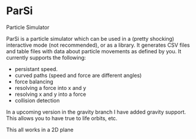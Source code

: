 ParSi
=====

Particle Simulator

ParSi is a particle simulator which can be used in a (pretty shocking) interactive mode (not recommended), or as a library. It generates CSV files and table files with data about particle movements as defined by you.
It currently supports the following:
* persistant speed.
* curved paths (speed and force are different angles)
* force balancing
* resolving a force into x and y
* resolving x and y into a force
* collision detection

In a upcoming version in the gravity branch I have added gravity support. This allows you to have true to life orbits, etc.

This all works in a 2D plane
